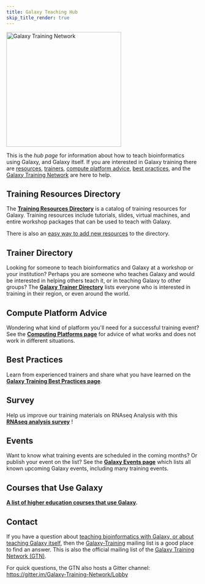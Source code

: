 ```yaml
---
title: Galaxy Teaching Hub
skip_title_render: true
---
```

<div class='center'><a href='/src/teach/index.md'><img src="/src/images/galaxy-logos/GTNLogo300.png" alt="Galaxy Training Network" width="300" /></a></div>

This is the *hub page* for information about how to teach bioinformatics using
Galaxy, and Galaxy itself.  If you are interested in Galaxy training there are
[resources](/src/teach/resources/index.md),
[trainers](/src/teach/trainers/index.md), [compute platform
advice](/src/teach/computing-platforms/index.md), [best
practices](/src/teach/best-practices/index.md), and the [Galaxy Training
Network](/src/teach/gtn/index.md) are here to help.

## Training Resources Directory

The **[Training Resources Directory](/src/teach/resources/index.md)** is a
catalog of training resources for Galaxy.  Training resources include
tutorials, slides, virtual machines, and entire workshop packages that can be
used to teach with Galaxy.

There is also an [easy way to add new
resources](/src/teach/resources/index.md#add-a-training-resource) to the
directory.

## Trainer Directory

Looking for someone to teach bioinformatics and Galaxy at a workshop or your
institution?  Perhaps you are someone who teaches Galaxy and would be
interested in helping others teach it, or in teaching Galaxy to other groups?
The **[Galaxy Trainer Directory](/src/teach/trainers/index.md)** lists everyone
who is interested in training in their region, or even around the world.

## Compute Platform Advice

Wondering what kind of platform you'll need for a successful training event?
See the **[Computing Platforms page](/src/teach/computing-platforms/index.md)**
for advice of what works and does not work in different situations.

## Best Practices

Learn from experienced trainers and share what you have learned on the
**[Galaxy Training Best Practices page](/src/teach/best-practices/index.md)**.

## Survey

Help us improve our training materials on RNAseq Analysis with this
**[RNAseq analysis survey](/src/teach/survey/rnaseq2017/index.md)** !

## Events

Want to know what training events are scheduled in the coming months?  Or
publish your event on the list?  See the **[Galaxy Events
page](/src/events/index.md)** which lists all known upcoming Galaxy events,
including many training events.

## Courses that Use Galaxy

**[A list of higher education courses that use
Galaxy](/src/teach/higher-ed-courses/index.md).**

## Contact

If you have a question about [teaching bioinformatics with Galaxy, or about
teaching Galaxy itself](/src/teach/index.md), then the
[Galaxy-Training](https://lists.galaxyproject.org/lists/galaxy-training.lists.galaxyproject.org/)
mailing list is a good place to find an answer.  This is also the official
mailing list of the [Galaxy Training Network (GTN)](/src/teach/gtn/index.md).

For quick questions, the GTN also hosts a Gitter channel: https://gitter.im/Galaxy-Training-Network/Lobby

